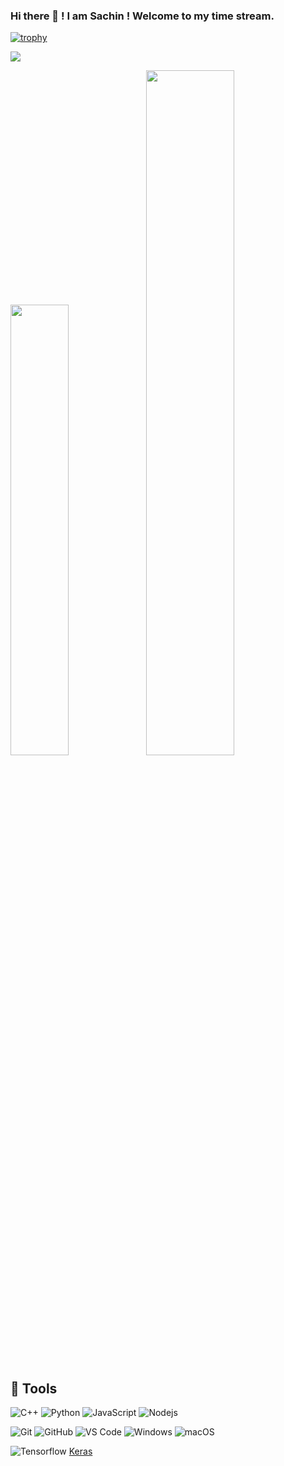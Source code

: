 ### Hi there 👋 ! I am Sachin ! Welcome to my time stream.

[![trophy](https://github-profile-trophy.vercel.app/?username=sachinprasadhs&theme=onedark)](https://github.com/sachinprasadhs/github-profile-trophy)

![](https://komarev.com/ghpvc/?username=sachinprasadhs&color=green)

<img width="43%"  src="https://github-readme-streak-stats.herokuapp.com/?user=sachinprasadhs&hide_border=true" /><img width="53%"  src="https://github-readme-stats.vercel.app/api?username=sachinprasadhs&count_private=true&show_icons=true&include_all_commits=false&hide_border=true&hide_title=true" />

## 🔧 Tools

![C++](http://img.shields.io/badge/-C++-A8B9CC?style=flat-square&logo=c&logoColor=ffffff)
![Python](http://img.shields.io/badge/-Python-3776AB?style=flat-square&logo=python&logoColor=ffffff)
![JavaScript](https://img.shields.io/badge/-JavaScript-%23F7DF1C?style=flat-square&logo=javascript&logoColor=000000&labelColor=%23F7DF1C&color=%23FFCE5A)
![Nodejs](https://img.shields.io/badge/-Nodejs-339933?style=flat-square&logo=Node.js&logoColor=ffffff)

![Git](https://img.shields.io/badge/-Git-%23F05032?style=flat-square&logo=git&logoColor=%23ffffff)
![GitHub](https://img.shields.io/badge/-GitHub-181717?style=flat-square&logo=github)
![VS Code](http://img.shields.io/badge/-VS%20Code-007ACC?style=flat-square&logo=visual-studio-code&logoColor=ffffff)
![Windows](http://img.shields.io/badge/-Windows-0078D6?style=flat-square&logo=windows&logoColor=ffffff)
![macOS](http://img.shields.io/badge/-Windows-0078D6?style=flat-square&logo=macOS&logoColor=ffffff)


![Tensorflow](https://img.shields.io/badge/Tensorflow-blue)
[Keras](https://img.shields.io/badge/Keras-red)

